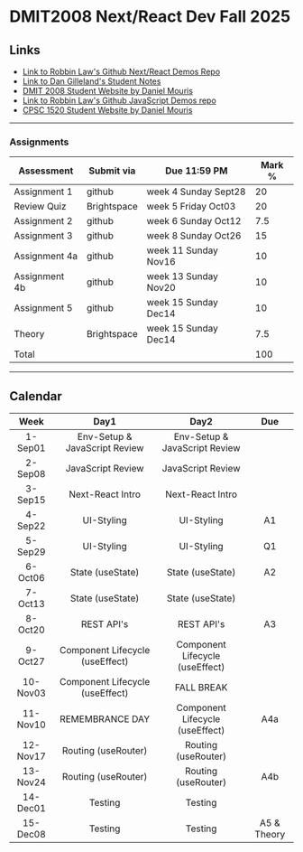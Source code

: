# DMIT2008 Next/React Dev Fall 2025

## Links

- [Link to Robbin Law's Github Next/React Demos Repo](https://github.com/RobbinLawJavaScript/next-react-demos)
- [Link to Dan Gilleland's Student Notes](https://dgilleland.github.io/DMIT-2008/)
- [DMIT 2008 Student Website by Daniel Mouris](https://dmit-2008.github.io/dmit2008/)
- [Link to Robbin Law's Github JavaScript Demos repo](https://github.com/RobbinLawJavaScript/javascript-demos.git)
- [CPSC 1520 Student Website by Daniel Mouris](https://cpsc-1520.github.io/cpsc1520/)

---

### Assignments

| Assessment | Submit via | Due 11:59 PM | Mark %|
|---|---|---|---|
| Assignment 1 | github | week 4 Sunday Sept28 | 20 |
| Review Quiz | Brightspace | week 5  Friday Oct03| 20 |
| Assignment 2 | github | week 6  Sunday Oct12| 7.5 |
| Assignment 3 | github | week 8  Sunday Oct26| 15 |
| Assignment 4a| github | week 11 Sunday Nov16| 10 |
| Assignment 4b| github | week 13 Sunday Nov20 | 10 |
| Assignment 5 | github | week 15 Sunday Dec14 | 10 |
| Theory | Brightspace | week 15 Sunday Dec14| 7.5 |
|Total|||100|

---

## Calendar

|Week|Day1|Day2|Due|
|:-:|:-:|:-:|:-:|
|1-Sep01|Env-Setup & JavaScript Review|Env-Setup & JavaScript Review||
|2-Sep08|JavaScript Review|JavaScript Review||
|3-Sep15|Next-React Intro|Next-React Intro||
|4-Sep22|UI-Styling|UI-Styling|A1|
|5-Sep29|UI-Styling|UI-Styling|Q1|
|6-Oct06|State (useState)|State (useState)|A2|
|7-Oct13|State (useState)|State (useState)||
|8-Oct20|REST API's|REST API's|A3|
|9-Oct27|Component Lifecycle (useEffect)|Component Lifecycle (useEffect)||
|10-Nov03|Component Lifecycle (useEffect)| FALL BREAK ||
|11-Nov10|REMEMBRANCE DAY|Component Lifecycle (useEffect)|A4a|
|12-Nov17|Routing (useRouter)|Routing (useRouter)||
|13-Nov24|Routing (useRouter)|Routing (useRouter)|A4b|
|14-Dec01|Testing|Testing||
|15-Dec08|Testing|Testing|A5 & Theory|
